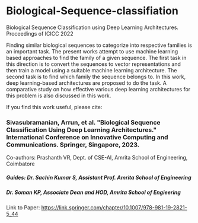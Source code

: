 # Biological-Sequence-classifiation
Biological Sequence Classification using Deep Learning Architectures. Proceedings of ICICC 2022

Finding similar biological sequences to categorize into respective families is an important task. 
The present works attempt to use machine learning based approaches to find the family of a given sequence. 
The first task in this direction is to convert the sequences to vector representations and then train a model using a suitable machine learning architecture. 
The second task is to find which family the sequence belongs to. In this work, deep learning-based architectures are proposed to do the task. 
A comparative study on how effective various deep learning architectures for this problem is also discussed in this work.


If you find this work useful, please cite: 
### Sivasubramanian, Arrun, et al. "Biological Sequence Classification Using Deep Learning Architectures." International Conference on Innovative Computing and Communications. Springer, Singapore, 2023.


Co-authors: Prashanth VR, Dept. of CSE-AI, Amrita School of Engineering, Coimbatore
#####    Guides: Dr. Sachin Kumar S, Assistant Prof. Amrita School of Engineering
#####    Dr. Soman KP, Associate Dean and HOD, Amrita School of Engieering
Link to Paper: https://link.springer.com/chapter/10.1007/978-981-19-2821-5_44
